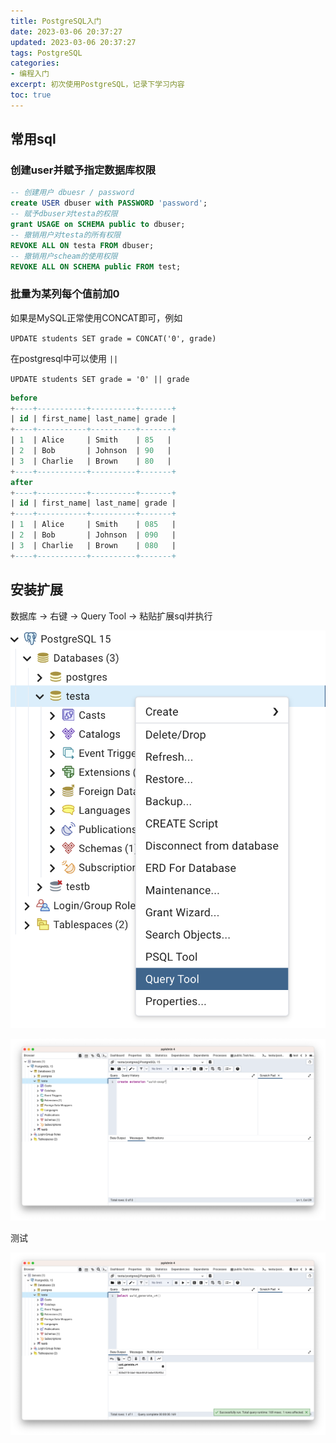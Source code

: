 ```yaml
---
title: PostgreSQL入门
date: 2023-03-06 20:37:27
updated: 2023-03-06 20:37:27
tags: PostgreSQL
categories: 
- 编程入门
excerpt: 初次使用PostgreSQL，记录下学习内容
toc: true
---
```




## 常用sql

### 创建user并赋予指定数据库权限

```sql
-- 创建用户 dbuesr / password
create USER dbuser with PASSWORD 'password';
-- 赋予dbuser对testa的权限
grant USAGE on SCHEMA public to dbuser;
-- 撤销用户对testa的所有权限
REVOKE ALL ON testa FROM dbuser;
-- 撤销用户scheam的使用权限
REVOKE ALL ON SCHEMA public FROM test;
```

### 批量为某列每个值前加0

如果是MySQL正常使用CONCAT即可，例如

`UPDATE students SET grade = CONCAT('0', grade)`

在postgresql中可以使用 `||`

`UPDATE students SET grade = '0' || grade`

```sql
before
+----+-----------+----------+-------+ 
| id | first_name| last_name| grade | 
+----+-----------+----------+-------+ 
| 1  | Alice     | Smith    | 85   | 
| 2  | Bob       | Johnson  | 90   | 
| 3  | Charlie   | Brown    | 80   | 
+----+-----------+----------+-------+ 
after
+----+-----------+----------+-------+ 
| id | first_name| last_name| grade | 
+----+-----------+----------+-------+ 
| 1  | Alice     | Smith    | 085   | 
| 2  | Bob       | Johnson  | 090   | 
| 3  | Charlie   | Brown    | 080   | 
+----+-----------+----------+-------+ 
```

## 安装扩展

数据库 -> 右键 -> Query Tool -> 粘贴扩展sql并执行

![](images/postgresql入门/2023-03-06-20-38-52.png)

![](images/postgresql入门/2023-03-06-20-39-16.png)

测试

![](images/postgresql入门/2023-03-06-20-40-13.png)